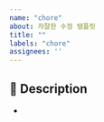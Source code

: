 ```yaml
---
name: "chore"
about: 자잘한 수정 템플릿
title: ""
labels: "chore"
assignees: ''
---
```

## 📌 Description
- 

